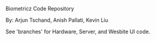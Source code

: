 Biometricz Code Repository

By: Arjun Tschand, Anish Pallati, Kevin Liu

See 'branches' for Hardware, Server, and Wesbite UI code.
